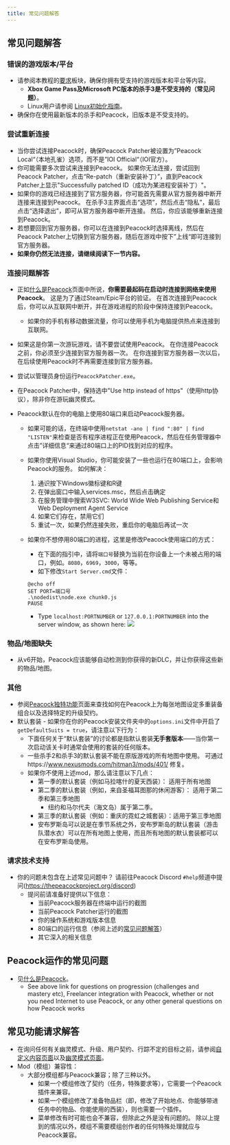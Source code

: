 ```yaml
---
title: 常见问题解答
---
```


## 常见问题解答

### 错误的游戏版本/平台

-   请参阅本教程的[要求](./requirements.md)板块，确保你拥有受支持的游戏版本和平台等内容。
    -   **Xbox Game Pass及Microsoft PC版本的杀手3是不受支持的（常见问题）**。
    -   Linux用户请参阅 [Linux初始化指南](../guides/./linux-setup.md)。
-   确保你在使用最新版本的杀手和Peacock，旧版本是不受支持的。

### 尝试重新连接

-   当你尝试连接Peacock时，确保Peacock Patcher被设置为”Peacock Local“（本地孔雀）选项，而不是”IOI Official“（IOI官方）。
-   你可能需要多次尝试来连接到Peacock。 如果你无法连接，尝试回到Peacock Patcher，点击“Re-patch（重新安装补丁）”，直到Peacock Patcher上显示"Successfully patched ID（成功为某进程安装补丁）"。
-   如果你的游戏已经连接到了官方服务器，你可能首先需要从官方服务器中断开连接来连接到Peacock。 在杀手3主界面点击“选项”，然后点击“隐私”，最后点击“选择退出”，即可从官方服务器中断开连接。 然后，你应该能够重新连接到Peacock。
-   若想要回到官方服务器，你可以在连接到Peacock时选择离线，然后在Peacock Patcher上切换到官方服务器，随后在游戏中按下”上线“即可连接到官方服务器。
-   **如果你仍然无法连接，请继续阅读下一节内容。**

### 连接问题解答

-   正如[什么是Peacock](./what-is-peacock.md)页面中所说，**你需要最起码在启动时连接到网络来使用Peacock**。 这是为了通过Steam/Epic平台的验证。 在首次连接到Peacock后，你可以从互联网中断开，并在游戏进程的阶段中保持连接到Peacock。
    -   如果你的手机有移动数据流量，你可以使用手机为电脑提供热点来连接到互联网。
-   如果这是你第一次游玩游戏，请不要尝试使用Peacock。 在你连接Peacock之前，你必须至少连接到官方服务器一次。 在你连接到官方服务器一次以后，在后续使用Peacock时不再需要连接到官方服务器。
-   尝试以管理员身份运行`PeacockPatcher.exe`。
-   在Peacock Patcher中，保持选中"Use http instead of https"（使用http协议），除非你在游玩幽灵模式。

-   Peacock默认在你的电脑上使用80端口来启动Peacock服务器。

    -   如果可能的话，在终端中使用`netstat -ano | find ":80" | find "LISTEN"`来检查是否有程序进程正在使用Peacock，然后在任务管理器中点击”详细信息“来通过80端口上的PID找到对应的程序。
    -   如果你使用Visual Studio，你可能安装了一些也运行在80端口上，会影响Peacock的服务。 如何解决：

        1. 通识按下Windows徽标键和R键
        2. 在弹出窗口中输入services.msc，然后点击确定
        3. 在服务管理中搜索W3SVC: World Wide Web Publishing Service和Web Deployment Agent Service
        4. 如果它们存在，禁用它们
        5. 重试一次，如果仍然连接失败，重启你的电脑后再试一次

    -   如果你不想停用80端口的进程，这里是修改Peacock使用端口的方式：
        -   在下面的指引中，请将`端口号`替换为当前在你设备上一个未被占用的端口，例如。`8080`，`6969`，`3000`，等等。
        -   如下修改`Start Server.cmd`文件：
        ```
        @echo off
        SET PORT=端口号
        .\nodedist\node.exe chunk0.js
        PAUSE
        ```
        -   Type `localhost:PORTNUMBER` or `127.0.0.1:PORTNUMBER` into the server window, as shown here: ![](/img/patcher_port.png)

### 物品/地图缺失

-   从v6开始，Peacock应该能够自动检测到你获得的新DLC，并让你获得这些新的物品/地图。

### 其他

-   参阅[Peacock独特功能](../intel/loadout-profiles-elp.md)页面来查找如何在Peacock上为每张地图设定多重装备组合以及选择特定的升级契约。
-   默认套装 - 如果你在你的Peacock安装文件夹中的`options.ini`文件中开启了`getDefaultSuits = true`，请注意以下行为：
    -   下面任何关于“默认套装”的讨论都是指默认套装**无手套版本**——当你第一次启动该关卡时通常会使用的套装的任何版本。
    -   一些杀手2和杀手3的默认套装不能在原版游戏的所有地图中使用。 可通过https://www.nexusmods.com/hitman3/mods/401/ 修复。
    -   如果你不使用上述mod，那么请注意以下几点：
        -   第一季的默认套装（例如马拉喀什的夏天西装）： 适用于所有地图
        -   第二季的默认套装（例如，来自圣福耳图那的休闲游客）： 适用于第二季和第三季地图
            -   纽约和马尔代夫（海文岛）属于第二季。
        -   第三季的默认套装（例如：重庆的霓虹之城套装）：适用于第三季地图
        -   安布罗斯岛可以说是在季节系统之外，安布罗斯岛的默认套装（游击队潜水衣）可以在所有地图上使用，而且所有地图的默认套装都可以在安布罗斯岛使用。

### 请求技术支持

-   你的问题未包含在上述常见问题中？ 请前往Peacock Discord `#help`频道中提问(https://thepeacockproject.org/discord)
    -   提问前请准备好提供以下信息：
        -   当前Peacock服务器在终端中运行的截图
        -   当前Peacock Patcher运行的截图
        -   你的操作系统和游戏版本信息
        -   80端口的运行信息（参阅上述的[常见问题解答](#connection-troubleshooting)）
        -   其它深入的相关信息

## Peacock运作的常见问题

-   见[什么是Peacock](./what-is-peacock.md)。
    -   See above link for questions on progression (challenges and mastery etc), Freelancer integration with Peacock, whether or not you need Internet to use Peacock, or any other general questions on how Peacock works

## 常见功能请求解答

-   在询问任何有关幽灵模式、升级、用户契约、行踪不定的目标之前，请参阅[自定义内容页面](.././custom-content.md)以及[幽灵模式页面](.././ghost-mode.md)。
-   Mod（模组）兼容性：
    -   大部分模组都与Peacock兼容；除了三种以外。
        -   如果一个模组修改了契约（任务，特殊要求等），它需要一个Peacock插件来兼容。
        -   如果一个模组修改了准备物品栏（即，修改了开始地点、你能够带进任务中的物品、你能使用的西装），则也需要一个插件。
        -   菜单修改有时可能也会不兼容，但除此之外是没有问题的。 除以上提到的情况以外，模组不需要模组创作者的任何特殊处理就应与Peacock兼容。

